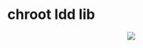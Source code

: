 # chroot ldd lib


<p align ="center">
  <img src = "https://user-images.githubusercontent.com/90328527/170900427-ffb7007c-1def-47ad-8bbf-97ddab87586b.gif">
</p>
